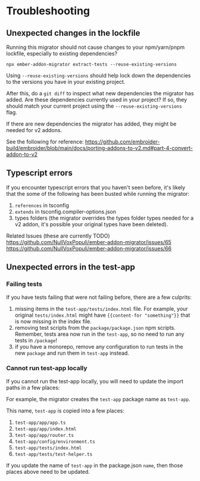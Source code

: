 # Troubleshooting

## Unexpected changes in the lockfile

Running this migrator should not cause changes to your npm/yarn/pnpm lockfile, especially to existing dependencies?

```
npx ember-addon-migrator extract-tests --reuse-existing-versions
```

Using `--reuse-existing-versions` should help lock down the dependencies to the versions you have in your existing project.

After this, do a `git diff` to inspect what new dependencies the migrator has added. Are these dependencies currently used in your project? If so, they should match your current project using the `--reuse-existing-versions` flag.

If there are new dependencies the migrator has added, they might be needed for v2 addons.

See the following for reference: https://github.com/embroider-build/embroider/blob/main/docs/porting-addons-to-v2.md#part-4-convert-addon-to-v2


## Typescript errors

If you encounter typescript errors that you haven't seen before, it's likely that the some of the following has been busted while running the migrator:

1. `references` in tsconfig
2. `extends` in tsconfig.compiler-options.json
3. types folders (the migrator overrides the types folder types needed for a v2 addon, it's possible your original types have been deleted). 

[//]: # (TODO: remove when these are fixed)

Related Issues (these are currently TODO)
https://github.com/NullVoxPopuli/ember-addon-migrator/issues/65
https://github.com/NullVoxPopuli/ember-addon-migrator/issues/66

## Unexpected errors in the test-app

### Failing tests

If you have tests failing that were not failing before, there are a few culprits:

1. missing items in the `test-app/tests/index.html` file. For example, your original `tests/index.html` might have `{{content-for "something"}}` that is now missing in the index file.
2. removing test scripts from the `package/package.json` npm scripts. Remember, tests area now run in the `test-app`, so no need to run any tests in `/package`!
3. if you have a monorepo, remove any configuration to run tests in the new `package` and run them in `test-app` instead. 


### Cannot run test-app locally

If you cannot run the test-app locally, you will need to update the import paths in a few places:

For example, the migrator creates the `test-app` package name as `test-app`.

This name, `test-app` is copied into a few places:


1. `test-app/app/app.ts`
2. `test-app/app/index.html`
3. `test-app/app/router.ts`
4. `test-app/config/environment.ts`
5. `test-app/tests/index.html`
6. `test-app/tests/test-helper.ts`

If you update the name of `test-app` in the package.json `name`, then those places above need to be updated.





